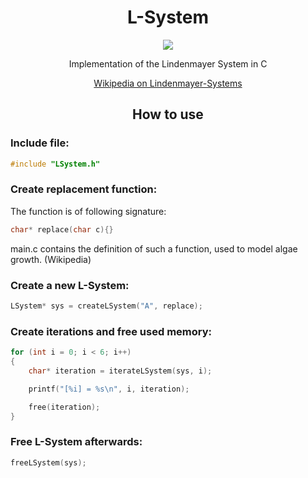 <h1 align="center">L-System</h1>

<p align="center">
    <img src="https://img.shields.io/badge/-Language-blue?style=for-the-badge&logo=c" />
</p>

<p align="center">
Implementation of the Lindenmayer System in C
</p>
<p align="center">
<a href="https://en.wikipedia.org/wiki/L-system">Wikipedia on Lindenmayer-Systems</a>
</p>

<h2 align="center">How to use</h2>

### Include file:
```c
#include "LSystem.h"
```
### Create replacement function:
The function is of following signature:
```c
char* replace(char c){}
```
main.c contains the definition of such a function, used to model algae growth. (Wikipedia)
### Create a new L-System:
```c
LSystem* sys = createLSystem("A", replace);
```
### Create iterations and free used memory:
```c
for (int i = 0; i < 6; i++)
{
    char* iteration = iterateLSystem(sys, i);

    printf("[%i] = %s\n", i, iteration);

    free(iteration);
}
```
### Free L-System afterwards:
```c
freeLSystem(sys);
```
